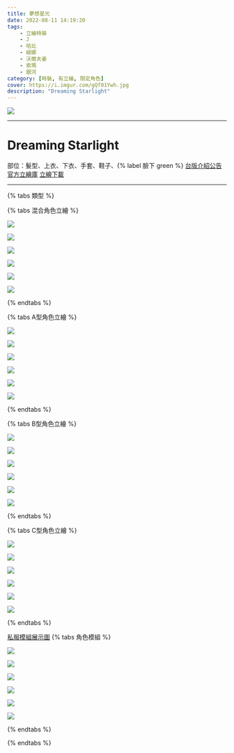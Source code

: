 ```yaml
---
title: 夢想星光
date: 2022-08-11 14:19:20
tags:
    - 立繪時裝
    - J
    - 哈比
    - 緹娜
    - 沃爾夫姜
    - 索瑪
    - 銀河
category: [時裝, 有立繪, 限定角色]
cover: https://i.imgur.com/gQf01Ywh.jpg
description: "Dreaming Starlight"
---
```


![](http://file.nexon.com/NxFile/Download/FileDownloader.aspx?oidFile=4981025172631856461)

---
# Dreaming Starlight

部位：髮型、上衣、下衣、手套、鞋子、{% label 臉下 green %}
[台版介紹公告](http://cls.mangot5.com/game/cls/news/detail?contentNo=50662)
[官方立繪庫](https://www.naddic.co.kr/ko/game/cls/fansitekit)
[立繪下載](https://closers.vod.nexoncdn.co.kr/site/fansitekit/Closers_FansiteKit_Starlight_874opny.zip)


---
{% tabs 類型 %}
<!-- tab <font color=#6495ED><b>混合立繪</b></font>-->
{% tabs 混合角色立繪 %}
<!-- tab J-->
[![](https://i.imgur.com/8vRtMRHh.jpg)](https://i.imgur.com/8vRtMRH.jpg)
<!-- endtab -->
<!-- tab 哈比(Harpy)-->
[![](https://i.imgur.com/c71uuCqh.jpg)](https://i.imgur.com/c71uuCq.jpg)
<!-- endtab -->
<!-- tab 緹娜(Tina)-->
[![](https://i.imgur.com/3iSMfLIh.jpg)](https://i.imgur.com/3iSMfLI.jpg)
<!-- endtab -->
<!-- tab 沃爾夫姜(Wolfgang)-->
[![](https://i.imgur.com/QTo9QVHh.jpg)](https://i.imgur.com/QTo9QVH.jpg)
<!-- endtab -->
<!-- tab 索瑪(Soma)-->
[![](https://i.imgur.com/eTidlr6h.jpg)](https://i.imgur.com/eTidlr6.jpg)
<!-- endtab -->
<!-- tab 銀河(Eunha)-->
[![](https://i.imgur.com/ZTKtDlyh.jpg)](https://i.imgur.com/ZTKtDly.jpg)
<!-- endtab -->
{% endtabs %}
<!-- endtab -->

<!-- tab <font color=#DE3163><b>立繪A型</b></font>-->
{% tabs A型角色立繪 %}
<!-- tab J-->
[![](https://i.imgur.com/fBRp93Ah.jpg)](https://i.imgur.com/fBRp93A.jpg)
<!-- endtab -->
<!-- tab 哈比(Harpy)-->
[![](https://i.imgur.com/mCpBAogh.jpg)](https://i.imgur.com/mCpBAog.jpg)
<!-- endtab -->
<!-- tab 緹娜(Tina)-->
[![](https://i.imgur.com/zqDIUfuh.jpg)](https://i.imgur.com/zqDIUfu.jpg)
<!-- endtab -->
<!-- tab 沃爾夫姜(Wolfgang)-->
[![](https://i.imgur.com/a0mbO4hh.jpg)](https://i.imgur.com/a0mbO4h.jpg)
<!-- endtab -->
<!-- tab 索瑪(Soma)-->
[![](https://i.imgur.com/8krYHWuh.jpg)](https://i.imgur.com/8krYHWu.jpg)
<!-- endtab -->
<!-- tab 銀河(Eunha)-->
[![](https://i.imgur.com/oVGUf54h.jpg)](https://i.imgur.com/oVGUf54.jpg)
<!-- endtab -->
{% endtabs %}
<!-- endtab -->

<!-- tab <font color=#DE3163><b>立繪B型</b></font>-->
{% tabs B型角色立繪 %}
<!-- tab J-->
[![](https://i.imgur.com/mBjOAO3h.jpg)](https://i.imgur.com/mBjOAO3.jpg)
<!-- endtab -->
<!-- tab 哈比(Harpy)-->
[![](https://i.imgur.com/Cobu6hTh.jpg)](https://i.imgur.com/Cobu6hT.jpg)
<!-- endtab -->
<!-- tab 緹娜(Tina)-->
[![](https://i.imgur.com/k7PfyEIh.jpg)](https://i.imgur.com/k7PfyEI.jpg)
<!-- endtab -->
<!-- tab 沃爾夫姜(Wolfgang)-->
[![](https://i.imgur.com/F4Enwxuh.jpg)](https://i.imgur.com/F4Enwxu.jpg)
<!-- endtab -->
<!-- tab 索瑪(Soma)-->
[![](https://i.imgur.com/SPUCm1eh.jpg)](https://i.imgur.com/SPUCm1e.jpg)
<!-- endtab -->
<!-- tab 銀河(Eunha)-->
[![](https://i.imgur.com/baKjRPEh.jpg)](https://i.imgur.com/baKjRPE.jpg)
<!-- endtab -->
{% endtabs %}
<!-- endtab -->

<!-- tab <font color=#DE3163><b>立繪C型</b></font>-->
{% tabs C型角色立繪 %}
<!-- tab J-->
[![](https://i.imgur.com/kf3JGRsh.jpg)](https://i.imgur.com/kf3JGRs.jpg)
<!-- endtab -->
<!-- tab 哈比(Harpy)-->
[![](https://i.imgur.com/PpUbHQ3h.jpg)](https://i.imgur.com/PpUbHQ3.jpg)
<!-- endtab -->
<!-- tab 緹娜(Tina)-->
[![](https://i.imgur.com/y0Vj17oh.jpg)](https://i.imgur.com/y0Vj17o.jpg)
<!-- endtab -->
<!-- tab 沃爾夫姜(Wolfgang)-->
[![](https://i.imgur.com/jzqEdaQh.jpg)](https://i.imgur.com/jzqEdaQ.jpg)
<!-- endtab -->
<!-- tab 索瑪(Soma)-->
[![](https://i.imgur.com/yU3rcP4h.jpg)](https://i.imgur.com/yU3rcP4.jpg)
<!-- endtab -->
<!-- tab 銀河(Eunha)-->
[![](https://i.imgur.com/uvtnaw3h.jpg)](https://i.imgur.com/uvtnaw3.jpg)
<!-- endtab -->
{% endtabs %}
<!-- endtab -->

<!-- tab 模組預覽-->
[私服模組展示圖](https://union.codeclosers.to/index.php?/topic/699-gacha-holy-night-bunny-starlight-dreamer/)
{% tabs 角色模組 %}
<!-- tab J-->
[![](https://i.imgur.com/ZCA6UfVh.png)](https://i.imgur.com/ZCA6UfV.png)
<!-- endtab -->
<!-- tab 哈比(Harpy)-->
[![](https://i.imgur.com/ucPqYz4h.png)](https://i.imgur.com/ucPqYz4.png)
<!-- endtab -->
<!-- tab 緹娜(Tina)-->
[![](https://i.imgur.com/5CY1i48h.png)](https://i.imgur.com/5CY1i48.png)
<!-- endtab -->
<!-- tab 沃爾夫姜(Wolfgang)-->
[![](https://i.imgur.com/LYJFA2Dh.png)](https://i.imgur.com/LYJFA2D.png)
<!-- endtab -->
<!-- tab 索瑪(Soma)-->
[![](https://i.imgur.com/A9T5Yn6h.png)](https://i.imgur.com/A9T5Yn6.png)
<!-- endtab -->
<!-- tab 銀河(Eunha)-->
[![](https://i.imgur.com/dapPOtdh.png)](https://i.imgur.com/dapPOtd.png)
<!-- endtab -->
{% endtabs %}
<!-- endtab -->

{% endtabs %}